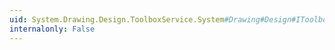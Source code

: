 ```yaml
---
uid: System.Drawing.Design.ToolboxService.System#Drawing#Design#IToolboxService#GetToolboxItems(System.ComponentModel.Design.IDesignerHost)
internalonly: False
---
```

